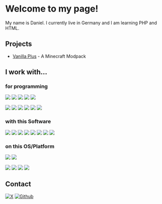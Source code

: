 # Welcome to my page! 
My name is Daniel. I currently live in Germany and I am learning PHP and HTML. 

## Projects

- [Vanilla Plus](https://github.com/danielvici/Vanilla-Plus) - A Minecraft Modpack 

## I work with... 

### for programming
![](https://img.shields.io/badge/PHP-777BB4?style=for-the-badge&logo=php&logoColor=white) ![](https://img.shields.io/badge/HTML5-E34F26?style=for-the-badge&logo=html5&logoColor=white) ![](https://img.shields.io/badge/Python-FFD43B?style=for-the-badge&logo=python&logoColor=blue) ![](https://img.shields.io/badge/CSS3-1572B6?style=for-the-badge&logo=css3&logoColor=white) ![](https://img.shields.io/badge/C%2B%2B-00599C?style=for-the-badge&logo=c%2B%2B&logoColor=white)
 
![](https://img.shields.io/badge/VSCode-0078D4?style=for-the-badge&logo=visual%20studio%20code&logoColor=white) ![](https://img.shields.io/badge/NeoVim-%2357A143.svg?&style=for-the-badge&logo=neovim&logoColor=white) ![](https://img.shields.io/badge/PyCharm-000000.svg?&style=for-the-badge&logo=PyCharm&logoColor=white) ![](https://img.shields.io/badge/Arduino_IDE-00979D?style=for-the-badge&logo=arduino&logoColor=white) ![](https://img.shields.io/badge/Xampp-F37623?style=for-the-badge&logo=xampp&logoColor=white) ![](https://img.shields.io/badge/PostgreSQL-316192?style=for-the-badge&logo=postgresql&logoColor=white)

### with this Software
![](https://img.shields.io/badge/Notion-000000?style=for-the-badge&logo=notion&logoColor=white) ![](https://img.shields.io/badge/Obsidian-483699?style=for-the-badge&logo=Obsidian&logoColor=white) ![](https://img.shields.io/badge/wezterm-4E49EE?style=for-the-badge&logo=wezterm&logoColor=white) ![](https://img.shields.io/badge/VirtualBox-21416b?style=for-the-badge&logo=VirtualBox&logoColor=white) ![](https://img.shields.io/badge/Brave-FF1B2D?style=for-the-badge&logo=Brave&logoColor=white) ![](https://img.shields.io/badge/Firefox_Browser-FF7139?style=for-the-badge&logo=Firefox-Browser&logoColor=white) ![](https://img.shields.io/badge/Guilded-F5C400?style=for-the-badge&logo=guilded&logoColor=white) ![](https://img.shields.io/badge/Discord-5865F2?style=for-the-badge&logo=discord&logoColor=white)

### on this OS/Platform
![](https://img.shields.io/badge/espressif-E7352C?style=for-the-badge&logo=espressif&logoColor=white) ![](https://img.shields.io/badge/Arduino-00979D?style=for-the-badge&logo=Arduino&logoColor=white)

![](https://img.shields.io/badge/Windows-0078D6?style=for-the-badge&logo=windows&logoColor=white) ![](https://img.shields.io/badge/Fedora-51A2DA?style=for-the-badge&logo=fedora&logoColor=white) ![](https://img.shields.io/badge/Arch_Linux-1793D1?style=for-the-badge&logo=arch-linux&logoColor=white) ![](https://img.shields.io/badge/iOS-000000?style=for-the-badge&logo=ios&logoColor=white)


## Contact

<a href="https://twitter.com/danielvici123" target="_blank"><img alt="X" src="https://img.shields.io/badge/X-000000?style=for-the-badge&logo=x&logoColor=white" /></a> <a href="https://github.com/danielvici" target="_blank"><img alt="Github" src="https://img.shields.io/badge/GitHub-%2312100E.svg?&style=for-the-badge&logo=Github&logoColor=white" /></a>

